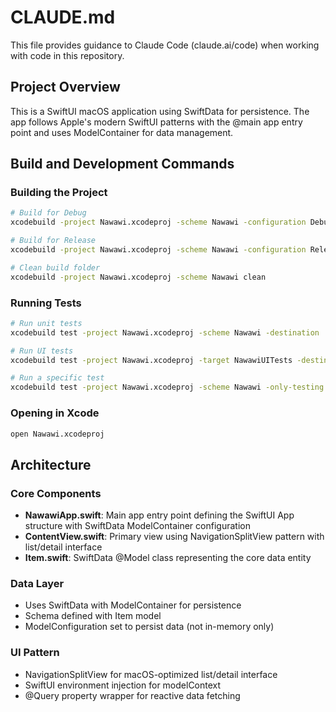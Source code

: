 # CLAUDE.md

This file provides guidance to Claude Code (claude.ai/code) when working with code in this repository.

## Project Overview

This is a SwiftUI macOS application using SwiftData for persistence. The app follows Apple's modern SwiftUI patterns with the @main app entry point and uses ModelContainer for data management.

## Build and Development Commands

### Building the Project
```bash
# Build for Debug
xcodebuild -project Nawawi.xcodeproj -scheme Nawawi -configuration Debug build

# Build for Release
xcodebuild -project Nawawi.xcodeproj -scheme Nawawi -configuration Release build

# Clean build folder
xcodebuild -project Nawawi.xcodeproj -scheme Nawawi clean
```

### Running Tests
```bash
# Run unit tests
xcodebuild test -project Nawawi.xcodeproj -scheme Nawawi -destination 'platform=macOS'

# Run UI tests
xcodebuild test -project Nawawi.xcodeproj -target NawawiUITests -destination 'platform=macOS'

# Run a specific test
xcodebuild test -project Nawawi.xcodeproj -scheme Nawawi -only-testing:NawawiTests/[TestClassName]/[testMethodName]
```

### Opening in Xcode
```bash
open Nawawi.xcodeproj
```

## Architecture

### Core Components
- **NawawiApp.swift**: Main app entry point defining the SwiftUI App structure with SwiftData ModelContainer configuration
- **ContentView.swift**: Primary view using NavigationSplitView pattern with list/detail interface
- **Item.swift**: SwiftData @Model class representing the core data entity

### Data Layer
- Uses SwiftData with ModelContainer for persistence
- Schema defined with Item model
- ModelConfiguration set to persist data (not in-memory only)

### UI Pattern
- NavigationSplitView for macOS-optimized list/detail interface
- SwiftUI environment injection for modelContext
- @Query property wrapper for reactive data fetching